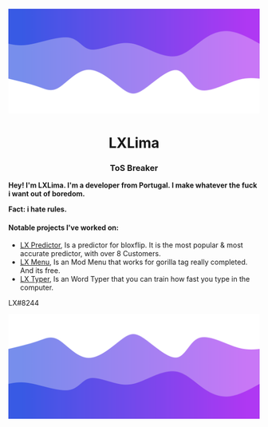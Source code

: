 ![Header](./header.png)

<h1 align="center">LXLima</h1>
<h3 align="center">ToS Breaker</h3>

**Hey! I'm LXLima. I'm a developer from Portugal. I make whatever the fuck i want out of boredom.** 

**Fact: i hate rules.**

<h4>Notable projects I've worked on:</h4>

- [LX Predictor](https://discord.gg/PkfrbzqxJY), Is a predictor for bloxflip. It is the most popular & most accurate predictor, with over 8 Customers.
- [LX Menu](https://discord.gg/n7HTrtm9UK), Is an Mod Menu that works for gorilla tag really completed. And its free.
- [LX Typer](https://discord.gg/XVE5xR3Ttb), Is an Word Typer that you can train how fast you type in the computer.

LX#8244

![Footer](./footer.png)
